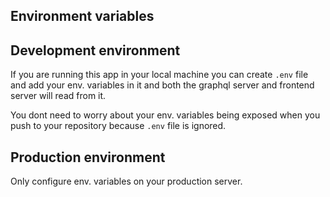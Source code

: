 Environment variables
----------------

## Development environment
If you are running this app in your local machine you can create `.env` file and add your env. variables in it and both the graphql server and frontend server will read from it.

You dont need to worry about your env. variables being exposed when you push to your repository because `.env` file is ignored.

## Production environment
Only configure env. variables on your production server.
